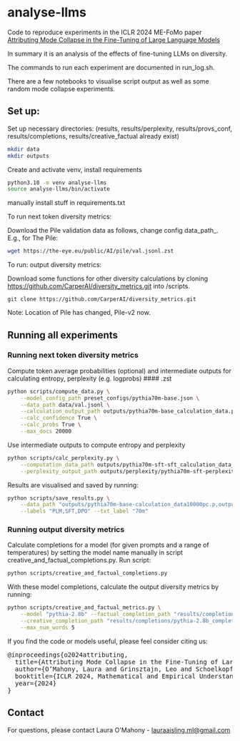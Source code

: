 # analyse-llms

Code to reproduce experiments in the ICLR 2024 ME-FoMo paper [Attributing Mode Collapse in the Fine-Tuning of Large Language Models](https://openreview.net/forum?id=3pDMYjpOxk)

In summary it is an analysis of the effects of fine-tuning LLMs on diversity. 

The commands to run each experiment are documented in run_log.sh. 

There are a few notebooks to visualise script output as well as some random mode collapse experiments. 

## Set up: 

Set up necessary directories: (results, results/perplexity, results/provs_conf, results/completions, results/creative_factual already exist) 
```bash
mkdir data
mkdir outputs 
```

Create and activate venv, install requirements
```bash
python3.10 -m venv analyse-llms
source analyse-llms/bin/activate
```
manually install stuff in requirements.txt

To run next token diversity metrics: 

Download the Pile validation data as follows, change config data_path_. E.g., for The Pile: 
```bash
wget https://the-eye.eu/public/AI/pile/val.jsonl.zst
```

To run: output diversity metrics: 

Download some functions for other diversity calculations by cloning https://github.com/CarperAI/diversity_metrics.git into /scripts. 
```
git clone https://github.com/CarperAI/diversity_metrics.git
```

Note: Location of Pile has changed, Pile-v2 now. 

## Running all experiments

### Running next token diversity metrics

Compute token average probabilities (optional) and intermediate outputs for calculating entropy, perplexity (e.g. logprobs) #### .zst
```bash
python scripts/compute_data.py \
    --model_config_path preset_configs/pythia70m-base.json \
    --data_path data/val.jsonl \
    --calculation_output_path outputs/pythia70m-base_calculation_data.p \
    --calc_confidence True \
    --calc_probs True \
    --max_docs 20000
```

Use intermediate outputs to compute entropy and perplexity
```bash
python scripts/calc_perplexity.py \
    --computation_data_path outputs/pythia70m-sft-sft_calculation_data_probs50000.p \
    --perplexity_output_path outputs/perplexity/pythia70m-sft-perplexity.json
```

Results are visualised and saved by running: 
```bash
python scripts/save_results.py \
    --data_path "outputs/pythia70m-base-calculation_data10000pc.p,outputs/pythia70m-sft-calculation_data10000pc.p,outputs/pythia70m-dpo-calculation_data10000pc.p" \
    --labels "PLM,SFT,DPO" --txt_label "70m"
```

### Running output diversity metrics

Calculate completions for a model (for given prompts and a range of temperatures) by setting the model name manually in script creative_and_factual_completions.py. 
Run script: 
```bash
python scripts/creative_and_factual_completions.py
```

With these model completions, calculate the output diversity metrics by running: 
```bash
python scripts/creative_and_factual_metrics.py \
    --model "pythia-2.8b" --factual_completion_path "results/completions/pythia-2.8b_completions_factual_max_length70.npy" \
    --creative_completion_path "results/completions/pythia-2.8b_completions_creative_max_length70.npy" \
    --max_num_words 5
```

If you find the code or models useful, please feel consider citing us: 
<pre>
@inproceedings{o2024attributing,
  title={Attributing Mode Collapse in the Fine-Tuning of Large Language Models},
  author={O’Mahony, Laura and Grinsztajn, Leo and Schoelkopf, Hailey and Biderman, Stella},
  booktitle={ICLR 2024, Mathematical and Empirical Understanding of Foundation Models (ME-FoMo) workshop},
  year={2024}
}
</pre>

## Contact

For questions, please contact Laura O'Mahony - lauraaisling.ml@gmail.com
